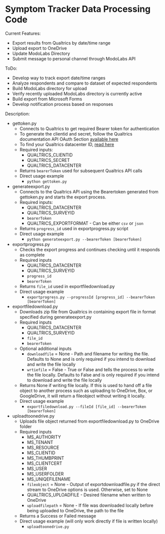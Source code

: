 Symptom Tracker Data Processing Code  
====================================

Current Features:  
- Export results from Qualtrics by date/time range
- Upload export to OneDrive
- Update ModoLabs Directory
- Submit message to personal channel through ModoLabs API

ToDo:
- Develop way to track export date/time ranges
- Analyze respondents and compare to dataset of expected respondents
- Build ModoLabs directory for upload
- Verify recently uploaded ModoLabs directory is currently active
- Build export from Microsoft Forms
- Develop notification process based on responses

Description:
- gettoken.py
    * Connects to Qualtrics to get required Bearer token for authentication
    * To generate the clientid and secret, follow the Qualtrics documentation API OAuth Section [available here](https://www.qualtrics.com/support/integrations/api-integration/overview/)
    * To find your Qualtrics datacenter ID, [read here](https://www.qualtrics.com/support/integrations/api-integration/finding-qualtrics-ids/)
    * Required inputs:
        * QUALTRICS_CLIENTID
        * QUALTRICS_SECRET
        * QUALTRICS_DATACENTER
    * Returns `bearerToken` used for subsequent Qualtrics API calls
    * Direct usage example
        * `python gettoken.py`
- generateexport.py
    * Connects to the Qualtrics API using the Bearertoken generated from gettoken.py and starts the export process.
    * Required inputs:
        * QUALTRICS_DATACENTER
        * QUALTRICS_SURVEYID
        * `bearerToken`
        * QUALTRICS_EXPORTFORMAT - Can be either `csv` or `json`
    * Returns `progress_id` used in exportprogress.py script
    * Direct usage example
        * `python generateexport.py --bearerToken [bearerToken]`
- exportprogress.py
    * Checks the export progress and continues checking until it responds as complete
    * Required inputs
        * QUALTRICS_DATACENTER
        * QUALTRICS_SURVEYID
        * `progress_id`
        * `bearerToken`
    * Returns `file_id` used in exportfiledownload.py
    * Direct usage example
        * `exportprogress.py --progressId [progress_id] --bearerToken [bearerToken]`
- exportfiledownload.py
    * Downloads zip file from Qualtrics in containing export file in format specified during generateexport.py
    * Required inputs
        * QUALTRICS_DATACENTER
        * QUALTRICS_SURVEYID
        * `file_id`
        * `bearerToken`
    * Optional additional inputs
        * `downloadfile` = None - Path and filename for writing the file.  Defaults to None and is only required if you intend to download and write the file locally
        * `wrtiefile` = False - True or False and tells the process to write the file locally.  Defaults to False and is only required if you intend to download and write the file locally
    * Returns None if writing file locally.  If this is used to hand off a file object to another process such as uploading to OneDrive, Box, or GoogleDrive, it will return a fileobject without writing it locally.  
    * Direct usage example
        * `exportfiledownload.py --fileId [file_id] --bearerToken [bearerToken]`
- uploadtoonedrive.py
    * Uploads file object returned from exportfiledownload.py to OneDrive folder
    * Required inputs
        * MS_AUTHORITY
        * MS_TENANT
        * MS_RESOURCE
        * MS_CLIENTID
        * MS_THUMBPRINT
        * MS_CLIENTCERT
        * MS_USER
        * MS_USERFOLDER
        * MS_UNIQEFILENAME
        * `fileobject` = None - Output of exportdownloadfile.py if the direct stream to OneDrive options is used.  Otherwise, set to None
        * QUALTRICS_UPLOADFILE - Desired filename when written to OneDrive
        * `uploadfilepath` = None - If file was downloaded locally before being uploaded to OneDrive, the path to the file
    * Returns a Success or Failed message
    * Direct usage example (will only work directly if file is written locally)
        * `uploadtoonedrive.py`








































